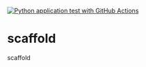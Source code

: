 [![Python application test with GitHub Actions](https://github.com/jthiels/scaffold/actions/workflows/main.yml/badge.svg)](https://github.com/jthiels/scaffold/actions/workflows/main.yml)

# scaffold
scaffold
